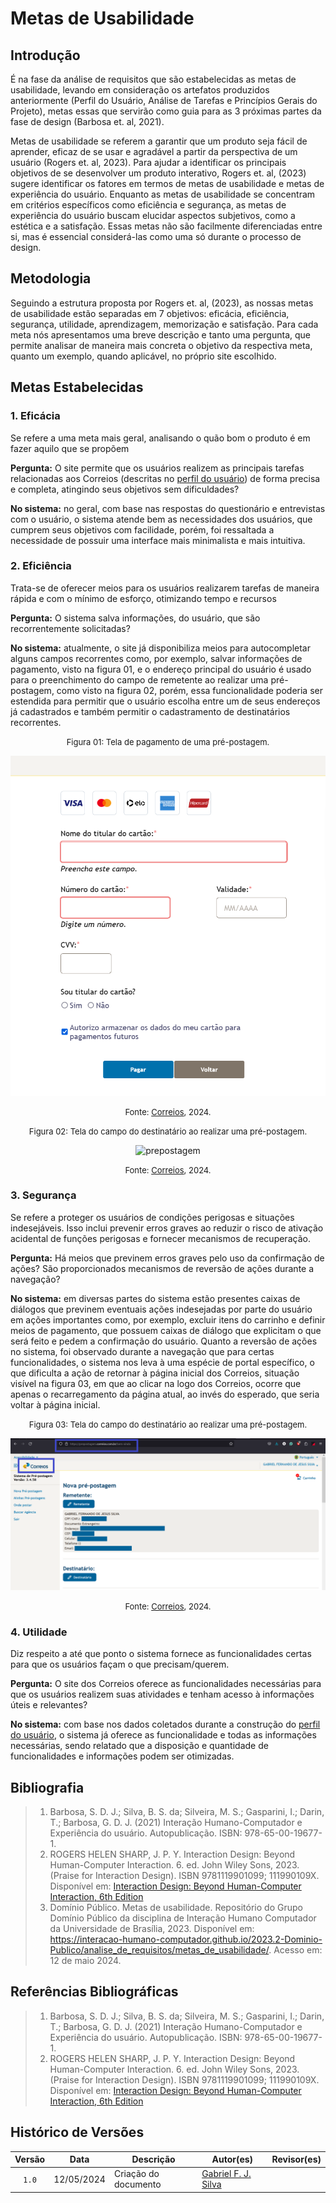# Metas de Usabilidade

## Introdução

É na fase da análise de requisitos que são estabelecidas as metas de usabilidade, levando em consideração os artefatos produzidos anteriormente (Perfil do Usuário, Análise de Tarefas e Princípios Gerais do Projeto), metas essas que servirão como guia para as 3 próximas partes da fase de design (Barbosa et. al, 2021).

Metas de usabilidade se referem a garantir que um produto seja fácil de aprender, eficaz de se usar e agradável a partir da perspectiva de um usuário (Rogers et. al, 2023). Para ajudar a identificar os principais objetivos de se desenvolver um produto interativo, Rogers et. al, (2023) sugere identificar os fatores em termos de metas de usabilidade e metas de experiência do usuário. Enquanto as metas de usabilidade se concentram em critérios específicos como eficiência e segurança, as metas de experiência do usuário buscam elucidar aspectos subjetivos, como a estética e a satisfação. Essas metas não são facilmente diferenciadas entre si, mas é essencial considerá-las como uma só durante o processo de design.



## Metodologia

Seguindo a estrutura proposta por Rogers et. al, (2023), as nossas metas de usabilidade estão separadas em 7 objetivos: eficácia, eficiência, segurança, utilidade, aprendizagem, memorização e satisfação. Para cada meta nós apresentamos uma breve descrição e tanto uma pergunta, que permite analisar de maneira mais concreta o objetivo da respectiva meta, quanto um exemplo, quando aplicável, no próprio site escolhido.

## Metas Estabelecidas

### 1. Eficácia
Se refere a uma meta mais geral, analisando o quão bom o produto é em fazer aquilo que se propõem

**Pergunta:** O site permite que os usuários realizem as principais tarefas relacionadas aos Correios (descritas no [perfil do usuário](https://interacao-humano-computador.github.io/2024.1-Correios/analise_de_requisitos/perfil_de_usuario/perfil_de_usuario/)) de forma precisa e completa, atingindo seus objetivos sem dificuldades?

**No sistema:** no geral, com base nas respostas do questionário e entrevistas com o usuário, o sistema atende bem as necessidades dos usuários, que cumprem seus objetivos com facilidade, porém, foi ressaltada a necessidade de possuir uma interface mais minimalista e mais intuitiva.



### 2. Eficiência
Trata-se de oferecer meios para os usuários realizarem tarefas de maneira rápida e com o mínimo de esforço, otimizando tempo e recursos

**Pergunta:** O sistema salva informações, do usuário, que são recorrentemente solicitadas?

**No sistema:** atualmente, o site já disponibiliza meios para autocompletar alguns campos recorrentes como, por exemplo, salvar informações de pagamento, visto na figura 01, e o endereço principal do usuário é usado para o preenchimento do campo de remetente ao realizar uma pré-postagem, como visto na figura 02, porém, essa funcionalidade poderia ser estendida para permitir que o usuário escolha entre um de seus endereços já cadastrados e também permitir o cadastramento de destinatários recorrentes.

<font size="2"><p style="text-align: center">Figura 01: Tela de pagamento de uma pré-postagem.</p></font>

<center>

![cartao](../assets/metas-usabilidade/para%20realizar%20o%20pagamento.png)

</center>

<font size="2"><p style="text-align: center">Fonte: [Correios](https://www.correios.com.br/),
2024.</p></font>

<font size="2"><p style="text-align: center">Figura 02: Tela do campo do destinatário ao realizar uma pré-postagem.</p></font>

<center>

![prepostagem](../assets/metas-usabilidade/Pré-postagem.png)

</center>

<font size="2"><p style="text-align: center">Fonte: [Correios](https://www.correios.com.br/),
2024.</p></font>

### 3. Segurança
Se refere a proteger os usuários de condições perigosas e situações indesejáveis. Isso inclui prevenir erros graves ao reduzir o risco de ativação acidental de funções perigosas e fornecer mecanismos de recuperação.


**Pergunta:** Há meios que previnem erros graves pelo uso da confirmação de ações? São proporcionados mecanismos de reversão de ações durante a navegação?


**No sistema:** em diversas partes do sistema estão presentes caixas de diálogos que previnem eventuais ações indesejadas por parte do usuário em ações importantes como, por exemplo, excluir itens do carrinho e definir meios de pagamento, que possuem caixas de diálogo que explicitam o que será feito e pedem a confirmação do usuário. Quanto a reversão de ações no sistema, foi observado durante a navegação que para certas funcionalidades, o sistema nos leva à uma espécie de portal específico, o que dificulta a ação de retornar à página inicial dos Correios, situação visível na figura 03, em que ao clicar na logo dos Correios, ocorre que apenas o recarregamento da página atual, ao invés do esperado, que seria voltar à página inicial.  

<font size="2"><p style="text-align: center">Figura 03: Tela do campo do destinatário ao realizar uma pré-postagem.</p></font>

<center>

![prepostagem2](../assets/metas-usabilidade/portalPrePostagem.png)

</center>

<font size="2"><p style="text-align: center">Fonte: [Correios](https://www.correios.com.br/),
2024.</p></font>

### 4. Utilidade
Diz respeito a até que ponto o sistema fornece as funcionalidades certas para que os usuários façam o que precisam/querem.

**Pergunta:** O site dos Correios oferece as funcionalidades necessárias para que os usuários realizem suas atividades e tenham acesso à informações úteis e relevantes? 

**No sistema:** com base nos dados coletados durante a construção do [perfil do usuário](https://interacao-humano-computador.github.io/2024.1-Correios/analise_de_requisitos/perfil_de_usuario/perfil_de_usuario/), o sistema já oferece as funcionalidade e todas as informações necessárias, sendo relatado que a disposição e quantidade de funcionalidades e informações podem ser otimizadas.


## Bibliografia
> 1. Barbosa, S. D. J.; Silva, B. S. da; Silveira, M. S.; Gasparini, I.; Darin, T.; Barbosa, G. D. J. (2021) Interação Humano-Computador e Experiência do usuário. Autopublicação. ISBN: 978-65-00-19677-1.
> 2. ROGERS HELEN SHARP, J. P. Y. Interaction Design: Beyond Human-Computer
Interaction. 6. ed. John Wiley Sons, 2023. (Praise for Interaction Design).
ISBN 9781119901099; 111990109X. Disponível em: [Interaction Design: Beyond Human-Computer Interaction, 6th Edition](https://www.wiley.com/en-us/Interaction+Design%3A+Beyond+Human-Computer+Interaction%2C+6th+Edition-p-9781119901099)
> 3. Domínio Público. Metas de usabilidade. Repositório do Grupo Domínio Público da disciplina de Interação Humano Computador da Universidade de Brasília, 2023. Disponível em: https://interacao-humano-computador.github.io/2023.2-Dominio-Publico/analise_de_requisitos/metas_de_usabilidade/. Acesso em: 12 de maio 2024.

## Referências Bibliográficas
> 1. Barbosa, S. D. J.; Silva, B. S. da; Silveira, M. S.; Gasparini, I.; Darin, T.; Barbosa, G. D. J. (2021) Interação Humano-Computador e Experiência do usuário. Autopublicação. ISBN: 978-65-00-19677-1.
> 2. ROGERS HELEN SHARP, J. P. Y. Interaction Design: Beyond Human-Computer
Interaction. 6. ed. John Wiley Sons, 2023. (Praise for Interaction Design).
ISBN 9781119901099; 111990109X. Disponível em: [Interaction Design: Beyond Human-Computer Interaction, 6th Edition](https://www.wiley.com/en-us/Interaction+Design%3A+Beyond+Human-Computer+Interaction%2C+6th+Edition-p-9781119901099)


## Histórico de Versões

| Versão | Data | Descrição | Autor(es) | Revisor(es) |
| :----: | :--: | --------- | ----------- | ------ |
| `1.0`  | 12/05/2024 | Criação do documento | [Gabriel F. J. Silva](GabrielfGH) | []() |

[GabrielfGH]: https://github.com/MMcLovin
[GabrielbGH]: https://github.com/https://github.com/Bertolazi
[ClaudioGH]: https://github.com/claudiohsc
[EliasGH]: https://www.github.com/EliasOliver21
[PabloGH]: https://github.com/pabloheika
[RicardoGH]: https://www.github.com/avmricardo



